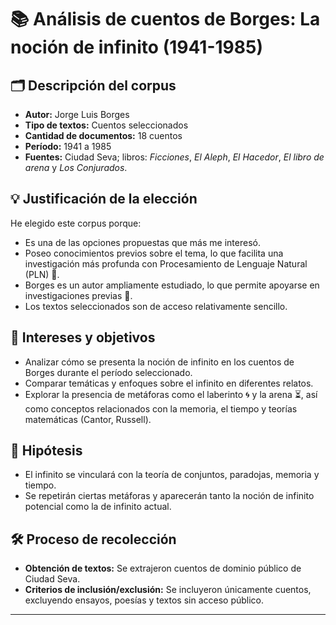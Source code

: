 # 📚 Análisis de cuentos de Borges: La noción de infinito (1941-1985)

## 🗂️ Descripción del corpus

- **Autor:** Jorge Luis Borges  
- **Tipo de textos:** Cuentos seleccionados  
- **Cantidad de documentos:** 18 cuentos  
- **Período:** 1941 a 1985  
- **Fuentes:** Ciudad Seva; libros: *Ficciones*, *El Aleph*, *El Hacedor*, *El libro de arena* y *Los Conjurados*.

## 💡 Justificación de la elección

He elegido este corpus porque:
- Es una de las opciones propuestas que más me interesó.
- Poseo conocimientos previos sobre el tema, lo que facilita una investigación más profunda con Procesamiento de Lenguaje Natural (PLN) 🤖.
- Borges es un autor ampliamente estudiado, lo que permite apoyarse en investigaciones previas 📖.
- Los textos seleccionados son de acceso relativamente sencillo.

## 🎯 Intereses y objetivos

- Analizar cómo se presenta la noción de infinito en los cuentos de Borges durante el período seleccionado.
- Comparar temáticas y enfoques sobre el infinito en diferentes relatos.
- Explorar la presencia de metáforas como el laberinto 🌀 y la arena ⏳, así como conceptos relacionados con la memoria, el tiempo y teorías matemáticas (Cantor, Russell).

## 🧐 Hipótesis

- El infinito se vinculará con la teoría de conjuntos, paradojas, memoria y tiempo.
- Se repetirán ciertas metáforas y aparecerán tanto la noción de infinito potencial como la de infinito actual.

## 🛠️ Proceso de recolección

- **Obtención de textos:** Se extrajeron cuentos de dominio público de Ciudad Seva.
- **Criterios de inclusión/exclusión:** Se incluyeron únicamente cuentos, excluyendo ensayos, poesías y textos sin acceso público.

---
